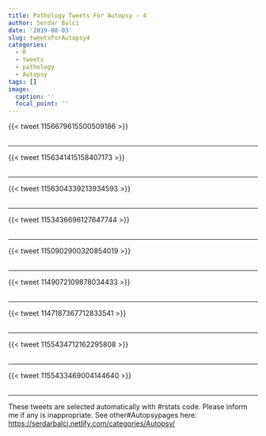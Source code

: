 ```yaml
---
title: Pathology Tweets For Autopsy - 4
author: Serdar Balci
date: '2019-08-03'
slug: tweetsForAutopsy4
categories:
  - R
  - tweets
  - pathology
  - Autopsy
tags: []
image:
  caption: ''
  focal_point: ''
---
```



{{< tweet 1156679615500509186 >}}
<br>
<br>
<hr>
{{< tweet 1156341415158407173 >}}
<br>
<br>
<hr>
{{< tweet 1156304339213934593 >}}
<br>
<br>
<hr>
{{< tweet 1153436696127647744 >}}
<br>
<br>
<hr>
{{< tweet 1150902900320854019 >}}
<br>
<br>
<hr>
{{< tweet 1149072109878034433 >}}
<br>
<br>
<hr>
{{< tweet 1147187367712833541 >}}
<br>
<br>
<hr>
{{< tweet 1155434712162295808 >}}
<br>
<br>
<hr>
{{< tweet 1155433469004144640 >}}
<br>
<br>
<hr>


These tweets are selected automatically with #rstats code. Please inform me if any is inappropriate.
See other#Autopsypages here: https://serdarbalci.netlify.com/categories/Autopsy/
